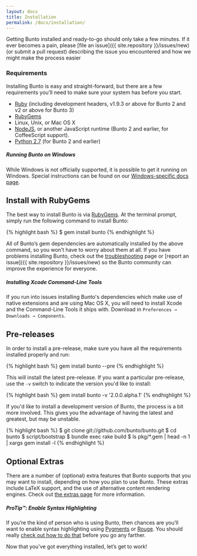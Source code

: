 ```yaml
---
layout: docs
title: Installation
permalink: /docs/installation/
---
```


Getting Bunto installed and ready-to-go should only take a few minutes.
If it ever becomes a pain, please [file an issue]({{ site.repository }}/issues/new)
(or submit a pull request) describing the issue you
encountered and how we might make the process easier

### Requirements

Installing Bunto is easy and straight-forward, but there are a few
requirements you’ll need to make sure your system has before you start.

- [Ruby](http://www.ruby-lang.org/en/downloads/) (including development
  headers, v1.9.3 or above for Bunto 2 and v2 or above for Bunto 3)
- [RubyGems](http://rubygems.org/pages/download)
- Linux, Unix, or Mac OS X
- [NodeJS](http://nodejs.org), or another JavaScript runtime (Bunto 2 and
earlier, for CoffeeScript support).
- [Python 2.7](https://www.python.org/downloads/) (for Bunto 2 and earlier)

<div class="note info">
  <h5>Running Bunto on Windows</h5>
  <p>
    While Windows is not officially supported, it is possible to get it running
    on Windows. Special instructions can be found on our
    <a href="../windows/#installation">Windows-specific docs page</a>.
  </p>
</div>

## Install with RubyGems

The best way to install Bunto is via
[RubyGems](http://rubygems.org/pages/download). At the terminal prompt,
simply run the following command to install Bunto:

{% highlight bash %}
$ gem install bunto
{% endhighlight %}

All of Bunto’s gem dependencies are automatically installed by the above
command, so you won’t have to worry about them at all. If you have problems
installing Bunto, check out the [troubleshooting](../troubleshooting/) page or
[report an issue]({{ site.repository }}/issues/new) so the Bunto
community can improve the experience for everyone.

<div class="note info">
  <h5>Installing Xcode Command-Line Tools</h5>
  <p>
    If you run into issues installing Bunto's dependencies which make use of
    native extensions and are using Mac OS X, you will need to install Xcode
    and the Command-Line Tools it ships with. Download in
    <code>Preferences &#8594; Downloads &#8594; Components</code>.
  </p>
</div>

## Pre-releases

In order to install a pre-release, make sure you have all the requirements
installed properly and run:

{% highlight bash %}
gem install bunto --pre
{% endhighlight %}

This will install the latest pre-release. If you want a particular pre-release,
use the `-v` switch to indicate the version you'd like to install:

{% highlight bash %}
gem install bunto -v '2.0.0.alpha.1'
{% endhighlight %}

If you'd like to install a development version of Bunto, the process is a bit
more involved. This gives you the advantage of having the latest and greatest,
but may be unstable.

{% highlight bash %}
$ git clone git://github.com/bunto/bunto.git
$ cd bunto
$ script/bootstrap
$ bundle exec rake build
$ ls pkg/*.gem | head -n 1 | xargs gem install -l
{% endhighlight %}

## Optional Extras

There are a number of (optional) extra features that Bunto supports that you
may want to install, depending on how you plan to use Bunto. These extras
include LaTeX support, and the use of alternative content rendering engines.
Check out [the extras page](../extras/) for more information.

<div class="note">
  <h5>ProTip™: Enable Syntax Highlighting</h5>
  <p>
    If you’re the kind of person who is using Bunto, then chances are you’ll
    want to enable syntax highlighting using <a href="http://pygments.org/">Pygments</a>
    or <a href="https://github.com/jayferd/rouge">Rouge</a>. You should really
    <a href="../templates/#code-snippet-highlighting">check out how to
    do that</a> before you go any farther.
  </p>
</div>

Now that you’ve got everything installed, let’s get to work!
